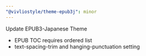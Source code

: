 ```yaml
---
"@vivliostyle/theme-epub3j": minor
---
```


Update EPUB3-Japanese Theme

- EPUB TOC requires ordered list
- text-spacing-trim and hanging-punctuation setting
